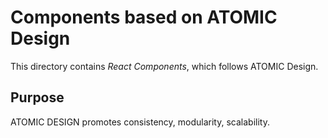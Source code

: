# Components based on ATOMIC Design
This directory contains *React Components*, which follows ATOMIC Design.

## Purpose
ATOMIC DESIGN promotes consistency, modularity, scalability.